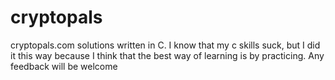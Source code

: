 # cryptopals
cryptopals.com solutions written in C. I know that my c skills suck, but I did it this way because I think that the best way of learning is by practicing. Any feedback will be welcome
